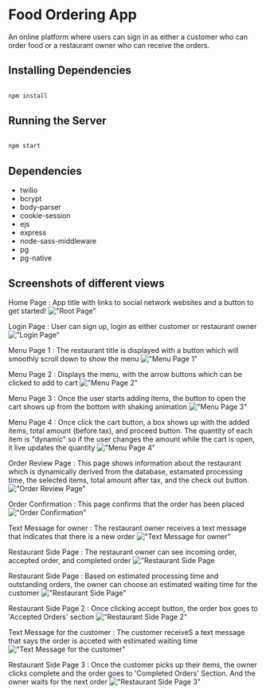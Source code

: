 # Food Ordering App

An online platform where users can sign in as either a customer who can order food or a restaurant owner who can receive the orders.

## Installing Dependencies

```sh

npm install

```

## Running the Server

```sh

npm start

```

## Dependencies

* twilio
* bcrypt
* body-parser
* cookie-session
* ejs
* express
* node-sass-middleware
* pg
* pg-native


## Screenshots of different views
Home Page
: App title with links to social network websites and a button to get started!
!["Root Page"](https://github.com/sjs5953/jungle-rails/blob/master/images/Root%20Page.png?raw=true)

Login Page
: User can sign up, login as either customer or restaurant owner
!["Login Page"](https://github.com/sjs5953/jungle-rails/blob/master/images/cart%20page.png?raw=true)

Menu Page 1
: The restaurant title is displayed with a button which will smoothly scroll down to show the menu
!["Menu Page 1"](https://github.com/sjs5953/jungle-rails/blob/master/images/Payment.png?raw=true)

Menu Page 2
: Displays the menu, with the arrow buttons which can be clicked to add to cart
!["Menu Page 2"](https://github.com/sjs5953/jungle-rails/blob/master/images/Order%20Summary.png?raw=true)

Menu Page 3
: Once the user starts adding items, the button to open the cart shows up from the bottom with shaking animation
!["Menu Page 3"](https://github.com/sjs5953/jungle-rails/blob/master/images/Admin%20Products.png?raw=true)

Menu Page 4
: Once click the cart button, a box shows up with the added items, total amount (before tax), and proceed button. The quantity of each item is "dynamic" so if the user changes the amount while the cart is open, it live updates the quantity
!["Menu Page 4"](https://github.com/sjs5953/jungle-rails/blob/master/images/New%20product.png?raw=true)

Order Review Page
: This page shows information about the restaurant which is dynamically derived from the database, estamated processing time, the selected items, total amount after tax, and the check out button.
!["Order Review Page"](https://github.com/sjs5953/jungle-rails/blob/master/images/Admin%20categories.png?raw=true)

Order Confirmation
: This page confirms that the order has been placed
!["Order Confirmation"](https://github.com/sjs5953/jungle-rails/blob/master/images/new%20category.png?raw=true)

Text Message for owner
: The restaurant owner receives a text message that indicates that there is a new order
!["Text Message for owner"](https://github.com/sjs5953/jungle-rails/blob/master/images/new%20category.png?raw=true)

Restaurant Side Page
: The restaurant owner can see incoming order, accepted order, and completed order
!["Restaurant Side Page](https://github.com/sjs5953/jungle-rails/blob/master/images/new%20category.png?raw=true)

Restaurant Side Page
: Based on estimated processing time and outstanding orders, the owner can choose an estimated waiting time for the customer
!["Restaurant Side Page"](https://github.com/sjs5953/jungle-rails/blob/master/images/new%20category.png?raw=true)

Restaurant Side Page 2
: Once clicking accept button, the order box goes to 'Accepted Orders' section
!["Restaurant Side Page 2"](https://github.com/sjs5953/jungle-rails/blob/master/images/new%20category.png?raw=true)

Text Message for the customer
: The customer receiveS a text message that says the order is acceted with estimated waiting time
!["Text Message for the customer"](https://github.com/sjs5953/jungle-rails/blob/master/images/new%20category.png?raw=true)

Restaurant Side Page 3
: Once the customer picks up their items, the owner clicks complete and the order goes to 'Completed Orders' Section. And the owner waits for the next order
!["Restaurant Side Page 3"](https://github.com/sjs5953/jungle-rails/blob/master/images/new%20category.png?raw=true)

